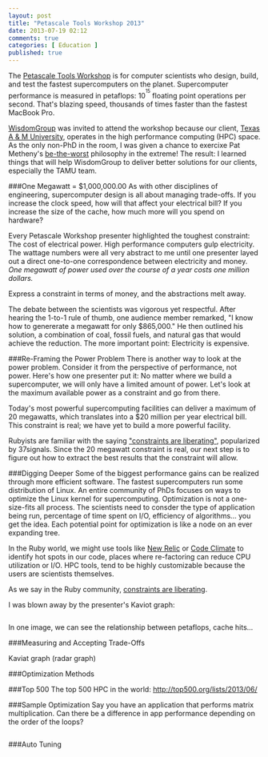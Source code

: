 ```yaml
---
layout: post
title: "Petascale Tools Workshop 2013"
date: 2013-07-19 02:12
comments: true
categories: [ Education ]
published: true
---
```

The [Petascale Tools Workshop](http://www.paradyn.org/CSCADS2013/index.html) is for computer scientists who design, build, and test the fastest supercomputers on the planet. Supercomputer performance is measured in petaflops: 10<sup><sup>15</sup></sup> floating point operations per second. That's blazing speed, thousands of times faster than the fastest MacBook Pro. 
<!--more-->
[WisdomGroup](http://WisdomGroup.com) was invited to attend the workshop because our client, [Texas A & M University](http://www.wisdomgroup.com/case-studies/texas-am-university/), operates in the high performance computing (HPC) space. As the only non-PhD in the room, I was given a chance to exercixe Pat Metheny's [be-the-worst](/blog/2013/07/17/pat-metheny-be-the-worst/) philosophy in the extreme! The result: I learned things that will help WisdomGroup to deliver better solutions for our clients, especially the TAMU team. 

###One Megawatt = $1,000,000.00
As with other disciplines of engineering, supercomputer design is all about managing trade-offs. If you increase the clock speed, how will that affect your electrical bill? If you increase the size of the cache, how much more will you spend on hardware?

Every Petascale Workshop presenter highlighted the toughest constraint: The cost of electrical power. High performance computers gulp electricity. The wattage numbers were all very abstract to me until one presenter layed out a direct one-to-one correspondence between electricity and money. _One megawatt of power used over the course of a year costs one million dollars._

Express a constraint in terms of money, and the abstractions melt away.

The debate between the scientists was vigorous yet respectful. After hearing the 1-to-1 rule of thumb, one audience member remarked, "I know how to genererate a megawatt for only $865,000." He then outlined his solution, a combination of coal, fossil fuels, and natural gas that would achieve the reduction. The more important point: Electricity is expensive.

###Re-Framing the Power Problem
There is another way to look at the power problem. Consider it from the perspective of performance, not power. Here's how one presenter put it: No matter where we build a supercomputer, we will only have a limited amount of power. Let's look at the maximum available power as a constraint and go from there.

Today's most powerful supercomputing facilities can deliver a maximum of 20 megawatts, which translates into a $20 million per year electrical bill. This constraint is real; we have yet to build a more powerful facility.

Rubyists are familiar with the saying ["constraints are liberating"](http://gettingreal.37signals.com/ch03_Embrace_Constraints.php), popularized by 37signals. Since the 20 megawatt constraint is real, our next step is to figure out how to extract the best results that the constraint will allow.   

###Digging Deeper
Some of the biggest performance gains can be realized through more efficient software. The fastest supercomputers run some distribution of Linux. An entire community of PhDs focuses on ways to optimize the Linux kernel for supercomputing. Optimization is not a one-size-fits all process. The scientists need to consder the type of application being run, percentage of time spent on I/O, efficiency of algorithms... you get the idea. Each potential point for optimization is like a node on an ever expanding tree.

In the Ruby world, we might use tools like [New Relic](http://newrelic.com) or [Code Climate](http://codeclimate.com) to identify hot spots in our code, places where re-factoring can reduce CPU utilization or I/O. HPC tools, tend to be highly customizable because the users are scientists themselves.







As we say in the Ruby community, [constraints are liberating]().

I was blown away by the presenter's Kaviot graph:

<img src="" width="" height="" alt="" title="" aligh="center"> 

In one image, we can see the relationship between petaflops, cache hits...


###Measuring and Accepting Trade-Offs

Kaviat graph (radar graph)

###Optimization Methods




###Top 500
The top 500 HPC in the world:
http://top500.org/lists/2013/06/


###Sample Optimization
Say you have an application that performs matrix multiplication. Can there be a difference in app performance depending on the order of the loops?

```ruby

```

###Auto Tuning



